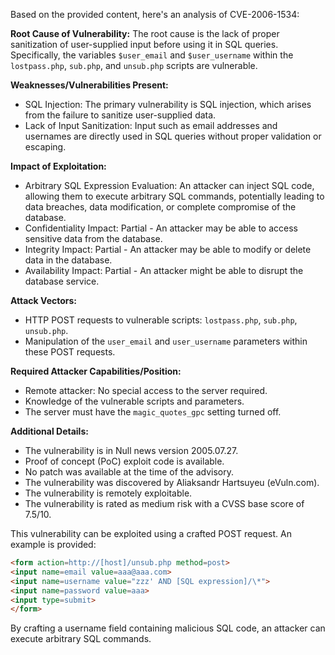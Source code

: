 Based on the provided content, here's an analysis of CVE-2006-1534:

**Root Cause of Vulnerability:**
The root cause is the lack of proper sanitization of user-supplied input before using it in SQL queries. Specifically, the variables `$user_email` and `$user_username` within the `lostpass.php`, `sub.php`, and `unsub.php` scripts are vulnerable.

**Weaknesses/Vulnerabilities Present:**
- SQL Injection: The primary vulnerability is SQL injection, which arises from the failure to sanitize user-supplied data.
- Lack of Input Sanitization: Input such as email addresses and usernames are directly used in SQL queries without proper validation or escaping.

**Impact of Exploitation:**
- Arbitrary SQL Expression Evaluation: An attacker can inject SQL code, allowing them to execute arbitrary SQL commands, potentially leading to data breaches, data modification, or complete compromise of the database.
- Confidentiality Impact: Partial - An attacker may be able to access sensitive data from the database.
- Integrity Impact: Partial - An attacker may be able to modify or delete data in the database.
- Availability Impact: Partial - An attacker might be able to disrupt the database service.

**Attack Vectors:**
- HTTP POST requests to vulnerable scripts: `lostpass.php`, `sub.php`, `unsub.php`.
- Manipulation of the `user_email` and `user_username` parameters within these POST requests.

**Required Attacker Capabilities/Position:**
- Remote attacker: No special access to the server required.
- Knowledge of the vulnerable scripts and parameters.
- The server must have the `magic_quotes_gpc` setting turned off.

**Additional Details:**
- The vulnerability is in Null news version 2005.07.27.
- Proof of concept (PoC) exploit code is available.
- No patch was available at the time of the advisory.
- The vulnerability was discovered by Aliaksandr Hartsuyeu (eVuln.com).
- The vulnerability is remotely exploitable.
- The vulnerability is rated as medium risk with a CVSS base score of 7.5/10.

This vulnerability can be exploited using a crafted POST request.  An example is provided:
```html
<form action=http://[host]/unsub.php method=post>
<input name=email value=aaa@aaa.com>
<input name=username value="zzz' AND [SQL expression]/\*">
<input name=password value=aaa>
<input type=submit>
</form>
```
By crafting a username field containing malicious SQL code, an attacker can execute arbitrary SQL commands.